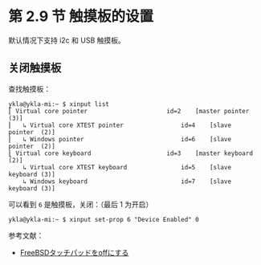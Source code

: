 # 第 2.9 节 触摸板的设置

默认情况下支持 i2c 和 USB 触摸板。

## 关闭触摸板

查找触摸板：

```shell-session
ykla@ykla-mi:~ $ xinput list
⎡ Virtual core pointer                    	id=2	[master pointer  (3)]
⎜   ↳ Virtual core XTEST pointer              	id=4	[slave  pointer  (2)]
⎜   ↳ Windows pointer                         	id=6	[slave  pointer  (2)]
⎣ Virtual core keyboard                   	id=3	[master keyboard (2)]
    ↳ Virtual core XTEST keyboard             	id=5	[slave  keyboard (3)]
    ↳ Windows keyboard                        	id=7	[slave  keyboard (3)]
```

可以看到 `6` 是触摸板，关闭：（最后 1 为开启）

```shell-session
ykla@ykla-mi:~ $ xinput set-prop 6 "Device Enabled" 0
```

参考文献：

- [FreeBSDタッチパッドをoffにする](https://qiita.com/fygar256/items/35100d43b096470631d6)

